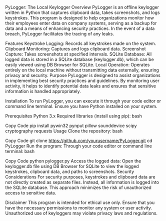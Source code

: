 PyLogger: The Local Keylogger
Overview
PyLogger is an offline keylogger written in Python that captures clipboard data, takes screenshots, and logs keystrokes. This program is designed to help organizations monitor how their employees enter data on company systems, serving as a backup for data and a means of enhancing security practices. In the event of a data breach, PyLogger facilitates the tracing of any leaks.

Features
Keystroke Logging: Records all keystrokes made on the system.
Clipboard Monitoring: Captures and logs clipboard data.
Screenshot Capture: Takes screenshots at specified intervals.
SQLite Database: All logged data is stored in a SQLite database (keylogger.db), which can be easily viewed using DB Browser for SQLite.
Local Operation: Operates entirely on the local machine without transmitting data externally, ensuring privacy and security.
Purpose
PyLogger is designed to assist organizations in implementing best security practices and guidelines. By monitoring user activity, it helps to identify potential data leaks and ensures that sensitive information is handled appropriately.

Installation
To run PyLogger, you can execute it through your code editor or command line terminal. Ensure you have Python installed on your system.

Prerequisites
Python 3.x
Required libraries (install using pip):
bash

Copy Code
pip install pywin32 pynput pillow sounddevice scipy cryptography requests
Usage
Clone the repository:
bash

Copy Code
git clone https://github.com/yourusername/PyLogger.git
cd PyLogger
Run the program:
Through your code editor or command line terminal:
bash

Copy Code
python pylogger.py
Access the logged data:
Open the keylogger.db file using DB Browser for SQLite to view the logged keystrokes, clipboard data, and paths to screenshots.
Security Considerations
For security purposes, keystrokes and clipboard data are not directly created as separate files. Instead, all information is logged into the SQLite database. This approach minimizes the risk of unauthorized access to sensitive data.

Disclaimer
This program is intended for ethical use only. Ensure that you have the necessary permissions to monitor any system or user activity. Unauthorized use of keyloggers may violate privacy laws and regulations.
